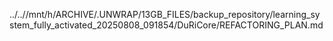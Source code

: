 ../..//mnt/h/ARCHIVE/.UNWRAP/13GB_FILES/backup_repository/learning_system_fully_activated_20250808_091854/DuRiCore/REFACTORING_PLAN.md